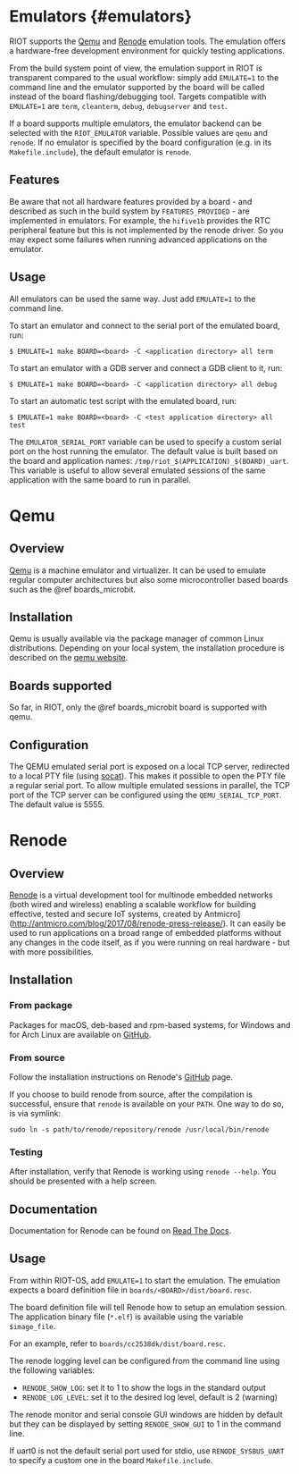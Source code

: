 Emulators                                                 {#emulators}
=========

RIOT supports the [Qemu](https://www.qemu.org/) and [Renode](https://renode.io/)
emulation tools. The emulation offers a hardware-free development environment
for quickly testing applications.

From the build system point of view, the emulation support in RIOT is
transparent compared to the usual workflow: simply add `EMULATE=1` to the
command line and the emulator supported by the board will be called instead of
the board flashing/debugging tool.
Targets compatible with `EMULATE=1` are `term`, `cleanterm`, `debug`,
`debugserver` and `test`.

If a board supports multiple emulators, the emulator backend can be selected
with the `RIOT_EMULATOR` variable. Possible values are `qemu` and `renode`.
If no emulator is specified by the board configuration (e.g. in its
`Makefile.include`), the default emulator is `renode`.

## Features

Be aware that not all hardware features provided by a board - and described as
such in the build system by `FEATURES_PROVIDED` - are implemented in emulators.
For example, the `hifive1b` provides the RTC peripheral feature but this is not
implemented by the renode driver.
So you may expect some failures when running advanced applications on the
emulator.

## Usage

All emulators can be used the same way. Just add `EMULATE=1` to the command
line.

To start an emulator and connect to the serial port of the emulated board, run:

```
$ EMULATE=1 make BOARD=<board> -C <application directory> all term
```

To start an emulator with a GDB server and connect a GDB client to it, run:

```
$ EMULATE=1 make BOARD=<board> -C <application directory> all debug
```

To start an automatic test script with the emulated board, run:

```
$ EMULATE=1 make BOARD=<board> -C <test application directory> all test
```

The `EMULATOR_SERIAL_PORT` variable can be used to specify a custom serial port
on the host running the emulator.
The default value is built based on the board and application names:
`/tmp/riot_$(APPLICATION)_$(BOARD)_uart`.
This variable is useful to allow several emulated sessions of the same
application with the same board to run in parallel.

# Qemu

## Overview

[Qemu](https://www.qemu.org/) is a machine emulator and virtualizer. It can
be used to emulate regular computer architectures but also some microcontroller
based boards such as the @ref boards_microbit.

## Installation

Qemu is usually available via the package manager of common Linux distributions.
Depending on your local system, the installation procedure is described on the
[qemu website](https://www.qemu.org/download/).

## Boards supported

So far, in RIOT, only the @ref boards_microbit board is supported with qemu.

## Configuration

The QEMU emulated serial port is exposed on a local TCP server, redirected to a
local PTY file (using [socat](http://www.dest-unreach.org/socat/)). This makes
it possible to open the PTY file a regular serial port.
To allow multiple emulated sessions in parallel, the TCP port of the TCP server
can be configured using the `QEMU_SERIAL_TCP_PORT`. The default value is 5555.

# Renode

## Overview

[Renode](http://renode.io) is a virtual development tool for multinode embedded
networks (both wired and wireless) enabling a scalable workflow for building
effective, tested and secure IoT systems, created by
Antmicro](http://antmicro.com/blog/2017/08/renode-press-release/).
It can easily be used to run applications on a broad range of embedded platforms
without any changes in the code itself, as if you were running on real
hardware - but with more possibilities.

## Installation

### From package

Packages for macOS, deb-based and rpm-based systems, for Windows and for Arch
Linux are available on [GitHub](https://github.com/renode/renode/releases/latest).

### From source

Follow the installation instructions on Renode's
[GitHub](https://github.com/renode/renode#installation) page.

If you choose to build renode from source, after the compilation is successful,
ensure that `renode` is available on your `PATH`.
One way to do so, is via symlink:

```
sudo ln -s path/to/renode/repository/renode /usr/local/bin/renode
```

### Testing

After installation, verify that Renode is working using `renode --help`. You
should be presented with a help screen.

## Documentation

Documentation for Renode can be found on [Read The Docs](https://renode.readthedocs.io).

## Usage

From within RIOT-OS, add `EMULATE=1` to start the emulation. The emulation
expects a board definition file in `boards/<BOARD>/dist/board.resc`.

The board definition file will tell Renode how to setup an emulation session.
The application binary file (`*.elf`) is available using the variable
`$image_file`.

For an example, refer to `boards/cc2538dk/dist/board.resc`.

The renode logging level can be configured from the command line using the
following variables:
- `RENODE_SHOW_LOG`: set it to 1 to show the logs in the standard output
- `RENODE_LOG_LEVEL`: set it to the desired log level, default is 2 (warning)

The renode monitor and serial console GUI windows are hidden by default but
they can be displayed by setting `RENODE_SHOW_GUI` to 1 in the command line.

If uart0 is not the default serial port used for stdio, use `RENODE_SYSBUS_UART`
to specify a custom one in the board `Makefile.include`.
